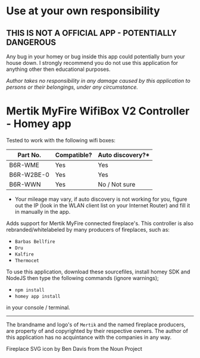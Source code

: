 # Use at your own responsibility
## THIS IS NOT A OFFICIAL APP - POTENTIALLY DANGEROUS
Any bug in your homey or bug inside this app could potentially burn your house down.
I strongly recommend you do not use this application for anything other then educational purposes.

_Author takes no responsibility in any damage caused by this application to persons or their belongings, under any circumstance._

# Mertik MyFire WifiBox V2 Controller - Homey app

Tested to work with the following wifi boxes: 

| Part No.     	| Compatible? 	| Auto discovery?* 	|
|--------------	|-------------	|------------------	|
| B6R-WME      	| Yes         	| Yes              	|
| B6R-W2BE-0   	| Yes         	| Yes              	|
| B6R-WWN 	    | Yes         	| No / Not sure    	|

* Your mileage may vary, if auto discovery is not working for you, figure out the IP (look in the WLAN client list on your Internet Router) and fill it in manually in the app.

Adds support for Mertik MyFire connected fireplace's. 
This controller is also rebranded/whitelabeled by many producers of 
fireplaces, such as:
- `Barbas Bellfire`
- `Dru`
- `Kalfire`
- `Thermocet`

To use this application, download these sourcefiles, install homey SDK and NodeJS then type the following commands (ignore warnings);

- `npm install`
- `homey app install` 

in your console / terminal.

---

The brandname and logo's of `Mertik` and the named fireplace producers, are property of and copyrighted by their respective owners.
The author of this application has no acquintance with the companies in any way. 

Fireplace SVG icon by Ben Davis from the Noun Project
